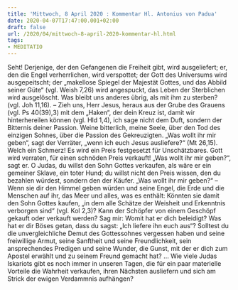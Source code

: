 ```yaml
---
title: 'Mittwoch, 8 April 2020 : Kommentar Hl. Antonius von Padua'
date: 2020-04-07T17:47:00.001+02:00
draft: false
url: /2020/04/mittwoch-8-april-2020-kommentar-hl.html
tags: 
- MEDITATIO
---
```


Seht! Derjenige, der den Gefangenen die Freiheit gibt, wird ausgeliefert; er, den die Engel verherrlichen, wird verspottet; der Gott des Universums wird ausgepeitscht; der „makellose Spiegel der Majestät Gottes, und das Abbild seiner Güte“ (vgl. Weish 7,26) wird angespuckt, das Leben der Sterblichen wird ausgelöscht. Was bleibt uns anderes übrig, als mit ihm zu sterben? (vgl. Joh 11,16). – Zieh uns, Herr Jesus, heraus aus der Grube des Grauens (vgl. Ps 40(39),3) mit dem „Haken“, der dein Kreuz ist, damit wir hinterhereilen können (vgl. Hld 1,4), ich sage nicht dem Duft, sondern der Bitternis deiner Passion. Weine bitterlich, meine Seele, über den Tod des einzigen Sohnes, über die Passion des Gekreuzigten. „Was wollt ihr mir geben“, sagt der Verräter, „wenn ich euch Jesus ausliefere?“ (Mt 26,15). Welch ein Schmerz! Es wird ein Preis festgesetzt für Unschätzbares. Gott wird verraten, für einen schnöden Preis verkauft! „Was wollt ihr mir geben?“, sagt er. O Judas, du willst den Sohn Gottes verkaufen, als wäre er ein gemeiner Sklave, ein toter Hund; du willst nicht den Preis wissen, den du bezahlen würdest, sondern den der Käufer. „Was wollt ihr mir geben?“ – Wenn sie dir den Himmel geben würden und seine Engel, die Erde und die Menschen auf ihr, das Meer und alles, was es enthält: Könnten sie damit den Sohn Gottes kaufen, „in dem alle Schätze der Weisheit und Erkenntnis verborgen sind“ (vgl. Kol 2,3)? Kann der Schöpfer von einem Geschöpf gekauft oder verkauft werden? Sag mir: Womit hat er dich beleidigt? Was hat er dir Böses getan, dass du sagst: „Ich liefere ihn euch aus“? Solltest du die unvergleichliche Demut des Gottessohnes vergessen haben und seine freiwillige Armut, seine Sanftheit und seine Freundlichkeit, sein ansprechendes Predigen und seine Wunder, die Gunst, mit der er dich zum Apostel erwählt und zu seinem Freund gemacht hat? … Wie viele Judas Iskariots gibt es noch immer in unseren Tagen, die für ein paar materielle Vorteile die Wahrheit verkaufen, ihren Nächsten ausliefern und sich am Strick der ewigen Verdammnis aufhängen?